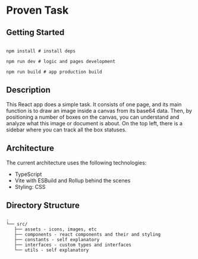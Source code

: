 # Proven Task

## Getting Started

```

npm install # install deps

npm run dev # logic and pages development

npm run build # app production build

```

## Description

This React app does a simple task. It consists of one page, and its main function is to draw an image inside a canvas from its base64 data. Then, by positioning a number of boxes on the canvas, you can understand and analyze what this image or document is about.
On the top left, there is a sidebar where you can track all the box statuses.

## Architecture

The current architecture uses the following technologies:

- TypeScript
- Vite with ESBuild and Rollup behind the scenes
- Styling: CSS

## Directory Structure

```
.
└── src/
   ├── assets - icons, images, etc
   ├── components - react components and their and styling
   ├── constants - self explanatory
   ├── interfaces - custom types and interfaces
   └── utils - self explanatory
```

